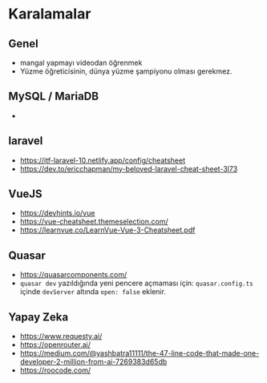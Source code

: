 # Karalamalar

## Genel

- mangal yapmayı videodan öğrenmek
- Yüzme öğreticisinin, dünya yüzme şampiyonu olması gerekmez.

## MySQL / MariaDB

-

## laravel

- <https://itf-laravel-10.netlify.app/config/cheatsheet>
- <https://dev.to/ericchapman/my-beloved-laravel-cheat-sheet-3l73>

## VueJS

- <https://devhints.io/vue>
- <https://vue-cheatsheet.themeselection.com/>
- <https://learnvue.co/LearnVue-Vue-3-Cheatsheet.pdf>

## Quasar

- <https://quasarcomponents.com/>
- `quasar dev` yazıldığında yeni pencere açmaması için: `quasar.config.ts` içinde `devServer` altında `open: false` eklenir.

## Yapay Zeka

- <https://www.requesty.ai/>
- <https://openrouter.ai/>
- <https://medium.com/@yashbatra11111/the-47-line-code-that-made-one-developer-2-million-from-ai-7269383d65db>
- <https://roocode.com/>

